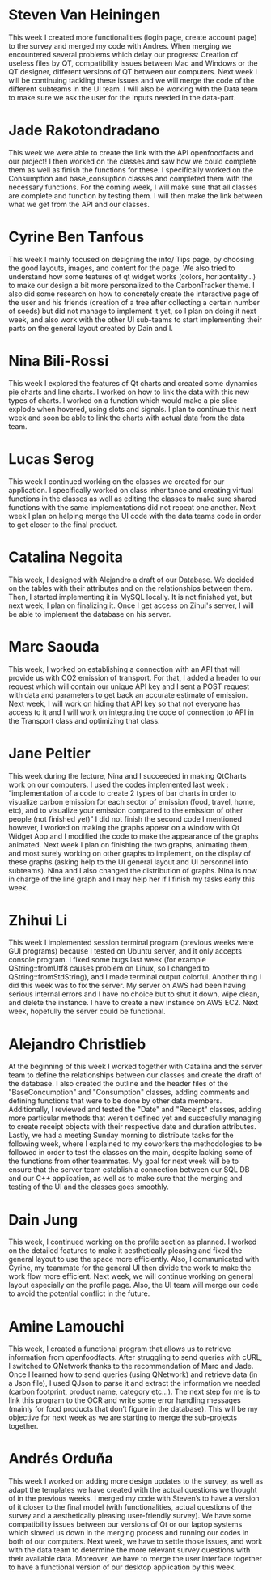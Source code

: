 # Steven Van Heiningen 
This week I created more functionalities (login page, create account page) to the survey and merged my code with Andres. When merging we encountered several problems which delay our progress: Creation of useless files by QT, compatibility issues between Mac and Windows or the QT designer, different versions of QT between our computers.
Next week I will be continuing tackling these issues and we will merge the code of the different subteams in the UI team. I will also be working with the Data team to make sure we ask the user for the inputs needed in the data-part.

# Jade Rakotondradano
This week we were able to create the link with the API openfoodfacts and our project! I then worked on the classes and saw how we could complete them as well as finish the functions for these. I specifically worked on the Consumption and base_consuption classes and completed them with the necessary functions. For the coming week, I will make sure that all classes are complete and function by testing them. I will then make the link between what we get from the API and our classes.

# Cyrine Ben Tanfous
This week I mainly focused on designing the info/ Tips page, by choosing the good layouts, images, and content for the page. We also tried to understand how some features of qt widget works (colors, horizontality...) to make our design a bit more personalized to the CarbonTracker theme. I also did some research on how to concretely create the interactive page of the user and his friends (creation of a tree after collecting a certain number of seeds) but did not manage to implement it yet, so I plan on doing it next week, and also work with the other UI sub-teams to start implementing their parts on the general layout created by Dain and I.

# Nina Bili-Rossi 
This week I explored the features of Qt charts and created some dynamics pie charts and line charts. I worked on how to link the data with this new types of charts. I worked on a function which would make a pie slice explode when hovered, using slots and signals. I plan to continue this next week and soon be able to link the charts with actual data from the data team.

# Lucas Serog
This week I continued working on the classes we created for our application. I specifically worked on class inheritance and creating virtual functions in the classes as well as editing the classes to make sure shared functions with the same implementations did not repeat one another. Next week I plan on helping merge the UI code with the data teams code in order to get closer to the final product.

# Catalina Negoita
This week, I designed with Alejandro a draft of our Database. We decided on the tables with their attributes and on the relationships between them. Then, I started implementing it in MySQL locally. It is not finished yet, but next week, I plan on finalizing it. Once I get access on Zihui's server, I will be able to implement the database on his server.

# Marc Saouda
This week, I worked on establishing a connection with an API that will provide us with CO2 emission of transport. For that, I added a header to our request which will contain our unique API key and I sent a POST request with data and parameters to get back an accurate estimate of emission. Next week, I will work on hiding that API key so that not everyone has access to it and I will work on integrating the code of connection to API in the Transport class and optimizing that class.

# Jane Peltier
This week during the lecture, Nina and I succeeded in making QtCharts work on our computers.
I used the codes implemented last week :
“implementation of a code to create 2 types of bar charts in order to visualize carbon emission for each sector of emission (food, travel, home, etc), and to visualize your emission compared to the emission of other people (not finished yet)”
I did not finish the second code I mentioned however, I worked on making the graphs appear on a window with Qt Widget App and I modified the code to make the appearance of the graphs animated.
Next week I plan on finishing the two graphs, animating them, and most surely working on other graphs to implement, on the display of these graphs (asking help to the UI general layout and UI personnel info subteams). Nina and I also changed the distribution of graphs. Nina is now in charge of the line graph and I may help her if I finish my tasks early this week.

# Zhihui Li
This week I implemented session terminal program (previous weeks were GUI programs) because I tested on Ubuntu server, and it only accepts console program.
I fixed some bugs last week (for example QString::fromUtf8 causes problem on Linux, so I changed to QString::fromStdString), and I made terminal output colorful.
Another thing I did this week was to fix the server. My server on AWS had been having serious internal errors and I have no choice but to shut it down, wipe clean, and delete the instance. I have to create a new instance on AWS EC2. Next week, hopefully the server could be functional.

# Alejandro Christlieb
At the beginning of this week I worked together with Catalina and the server team to define the relationships between our classes and create the draft of the database. I also created the outline and the header files of the "BaseConcumption" and "Consumption" classes, adding comments and defining functions that were to be done by other data members. Additionally, I reviewed and tested the "Date" and "Receipt" classes, adding more particular methods that weren't defined yet and succesfully managing to create receipt objects with their respective date and duration attributes. Lastly, we had a meeting Sunday morning to distribute tasks for the following week, where I explained to my coworkers the methodologies to be followed in order to test the classes on the main, despite lacking some of the functions from other teammates. My goal for next week will be to ensure that the server team establish a connection between our SQL DB and our C++ application, as well as to make sure that the merging and testing of the UI and the classes goes smoothly. 

# Dain Jung
This week, I continued working on the profile section as planned. I worked on the detailed features to make it aesthetically pleasing and fixed the general layout to use the space more efficiently. Also, I communicated with Cyrine, my teammate for the general UI then divide the work to make the work flow more efficient.
Next week, we will continue working on general layout especially on the profile page. Also, the UI team will merge our code to avoid the potential conflict in the future.

# Amine Lamouchi 
This week, I created a functional program that allows us to retrieve information from openfoodfacts. After struggling to send queries with cURL, I switched to QNetwork thanks to the recommendation of Marc and Jade. Once I learned how to send queries (using QNetwork) and retrieve data (in a Json file), I used QJson to parse it and extract the information we needed (carbon footprint, product name, category etc…). The next step for me is to link this program to the OCR and write some error handling messages (mainly for food products that don’t figure in the database). This will be my objective for next week as we are starting to merge the sub-projects together.

# Andrés Orduña
This week I worked on adding more design updates to the survey, as well as adapt the templates we have created with the actual questions we thought of in the previous weeks. I merged my code with Steven’s to have a version of it closer to the final model (with functionalities, actual questions of the survey and a aesthetically pleasing user-friendly survey). We have some compatibility issues between our versions of Qt or our laptop systems which slowed us down in the merging process and running our codes in both of our computers. Next week, we have to settle those issues, and work with the data team to determine the more relevant survey questions with their available data. Moreover, we have to merge the user interface together to have a functional version of our desktop application by this week.